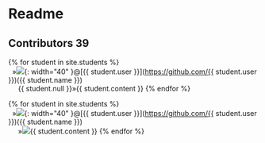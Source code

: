# Readme 
## Contributors 39

{% for student in site.students %} <br />
  &nbsp;&nbsp;&#187;<img src="{{ student.image }}">{: width="40" }@[{{ student.user }}](https://github.com/{{ student.user }})({{ student.name }}) <br /> 
  &nbsp;&nbsp;&nbsp;&nbsp;&nbsp;{{ student.null }}&#187;{{ student.content }}
{% endfor %}

{% for student in site.students %} <br />
  &nbsp;&nbsp;&#187;<img src="{{ student.image }}">{: width="40" }@[{{ student.user }}](https://github.com/{{ student.user }})({{ student.name }}) <br /> 
    &nbsp;&nbsp;&nbsp;&nbsp;&nbsp;&#187;<img src="{{ null.image }}">{{ student.content }}
{% endfor %}
